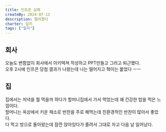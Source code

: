 ```yaml
---
title: 인프콘 실패
createBy: 2024-07-11
description: 떨어졌다
charter: 일지
tags: ["일지"]
---
```


## 회사

오늘도 변함없이 회사에서 아키텍쳐 작성하고 PPT만들고 그러고 퇴근했다.  
오후 2시에 인프콘 당첨 결과가 나왔는데 나는 떨어지고 혁이는 붙었다 ㅡㅡ

## 집

집에서는 저녁을 뭘 먹을까 하다가 할머니집에서 가서 먹었는데 꽤 건강한 밥을 먹은 느낌이다.  
할머니는 옥상에서 키운 채소로 반찬을 주로 해먹는데 친환경적인 반찬이 많아서 좋았다.  
다 먹고 방으로 돌아왔는데 잠깐 앉아있다가 졸려서 그대로 자고 다음 날 일어났다.
